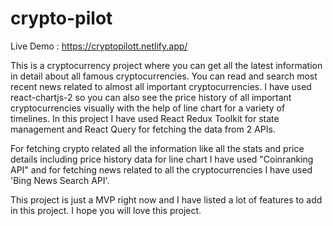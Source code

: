 # crypto-pilot
Live Demo : https://cryptopilott.netlify.app/

This is a cryptocurrency project where you can get all the latest information in detail about all famous cryptocurrencies.
You can read and search most recent news related to almost all important cryptocurrencies.
I have used react-chartjs-2 so you can also see the price history of all important cryptocurrencies visually with the help of line chart for a variety of timelines.
In this project I have used React Redux Toolkit for state management and React Query for fetching the data from 2 APIs.


For fetching crypto related all the information like all the stats and price details including price history data for line chart I have used "Coinranking API" and for fetching
news related to all the cryptocurrencies I have used 'Bing News Search API'.

This project is just a MVP right now and I have listed a lot of features to add in this project.
I hope you will love this project.
